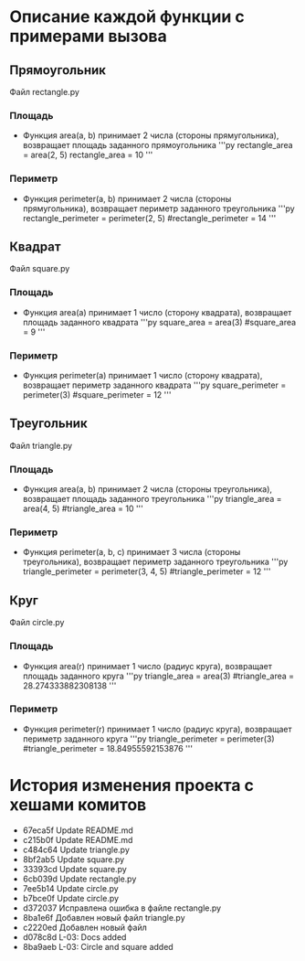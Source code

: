 # Описание каждой функции с примерами вызова
## Прямоугольник
Файл rectangle.py
### Площадь
- Функция area(a, b) принимает 2 числа (стороны прямугольника), возвращает площадь заданного прямоугольника
'''py
rectangle_area = area(2, 5)
rectangle_area = 10
'''

### Периметр
- Функция perimeter(a, b) принимает 2 числа (стороны прямугольника), возвращает периметр заданного треугольника
'''py
rectangle_perimeter = perimeter(2, 5)
#rectangle_perimeter = 14
'''


## Квадрат
Файл square.py
### Площадь
- Функция area(a) принимает 1 число (сторону квадрата), возвращает площадь заданного квадрата
'''py
square_area = area(3)
#square_area = 9
'''

### Периметр
- Функция perimeter(a) принимает 1 число (сторону квадрата), возвращает периметр заданного квадрата
'''py
square_perimeter = perimeter(3)
#square_perimeter = 12
'''

## Треугольник
Файл triangle.py
### Площадь
- Функция area(a, b) принимает 2 числа (стороны треугольника), возвращает площадь заданного треугольника
'''py
triangle_area = area(4, 5)
#triangle_area = 10
'''

### Периметр
- Функция perimeter(a, b, c) принимает 3 числа (стороны треугольника), возвращает периметр заданного треугольника
'''py
triangle_perimeter = perimeter(3, 4, 5)
#triangle_perimeter = 12
'''

## Круг
Файл circle.py
### Площадь
- Функция area(r) принимает 1 число (радиус круга), возвращает площадь заданного круга
'''py
triangle_area = area(3)
#triangle_area = 28.274333882308138
'''

### Периметр
- Функция perimeter(r) принимает 1 число (радиус круга), возвращает периметр заданного круга
'''py
triangle_perimeter = perimeter(3)
#triangle_perimeter = 18.84955592153876
'''

# История изменения проекта с хешами комитов
- 67eca5f Update README.md
- c215b0f Update README.md
- c484c64 Update triangle.py
- 8bf2ab5 Update square.py
- 33393cd Update square.py
- 6cb039d Update rectangle.py
- 7ee5b14 Update circle.py
- b7bce0f Update circle.py
- d372037 Исправлена ошибка в файле rectangle.py
- 8ba1e6f Добавлен новый файл triangle.py
- c2220ed Добавлен новый файл
- d078c8d L-03: Docs added
- 8ba9aeb L-03: Circle and square added
